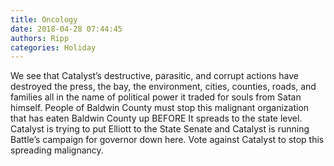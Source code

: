```yaml
---
title: Oncology
date: 2018-04-28 07:44:45
authors: Ripp
categories: Holiday
---
```


 We see that Catalyst’s destructive, parasitic, and corrupt actions have destroyed  the press, the bay, the environment, cities, counties, roads, and families all in the name of political power it traded for souls from Satan himself. 
People of Baldwin County must stop this malignant  organization that has eaten Baldwin County up BEFORE It spreads to the state level.   Catalyst is trying to put Elliott to the State Senate and Catalyst is running Battle’s  campaign for governor down here.  Vote against Catalyst to stop this spreading malignancy.